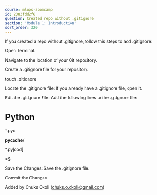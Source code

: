 ```yaml
---
course: mlops-zoomcamp
id: 2383fdd2f6
question: Created repo without .gitignore
section: 'Module 1: Introduction'
sort_order: 320
---
```


If you created a repo without .gitignore, follow this steps to add .gitignore:

Open Terminal.

Navigate to the location of your Git repository.

Create a .gitignore file for your repository.

touch .gitignore

Locate the .gitignore file: If you already have a .gitignore file, open it.

Edit the .gitignore File: Add the following lines to the .gitignore file:

# Python

*.pyc

__pycache__/

*.py[cod]

*$

Save the Changes: Save the .gitignore file.

Commit the Changes

Added by Chuks Okoli (chuks.o.okoli@gmail.com)

